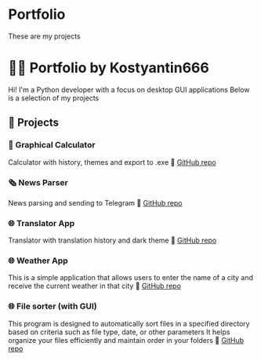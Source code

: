 # Portfolio
These are my projects
# 👨‍💻 Portfolio by Kostyantin666
Hi! I'm a Python developer with a focus on desktop GUI applications
Below is a selection of my projects
## 📌 Projects
### 🧮 Graphical Calculator
Calculator with history, themes and export to .exe
🔗 [GitHub repo](https://github.com/calculater)
### 🗞 News Parser
News parsing and sending to Telegram
🔗 [GitHub repo](https://github.com/news-parser-bot)
### 🌐 Translator App
Translator with translation history and dark theme
🔗 [GitHub repo](https://github.com/dictionary)
### 🌐 Weather App
This is a simple application that allows users to enter the name of a city and receive the current weather in that city
🔗 [GitHub repo](https://github.com/weather)
### 🌐 File sorter (with GUI)
This program is designed to automatically sort files in a specified directory based on criteria such as file type, date, or other parameters
It helps organize your files efficiently and maintain order in your folders
🔗 [GitHub repo](https://github.com/file_sorter)
